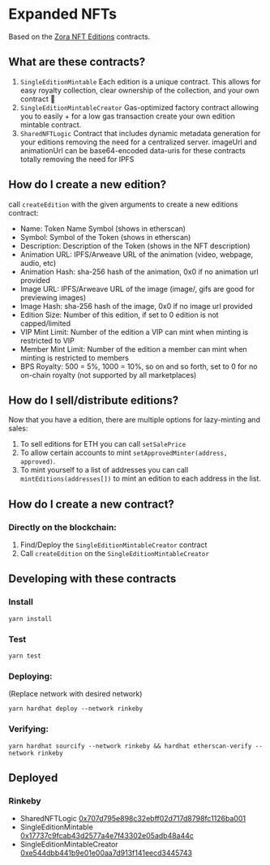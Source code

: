 # Expanded NFTs

Based on the [Zora NFT Editions](https://github.com/ourzora/nft-editions) contracts.

## What are these contracts?

1. `SingleEditionMintable`
   Each edition is a unique contract.
   This allows for easy royalty collection, clear ownership of the collection, and your own contract 🎉
2. `SingleEditionMintableCreator`
   Gas-optimized factory contract allowing you to easily + for a low gas transaction create your own edition mintable contract.
3. `SharedNFTLogic`
   Contract that includes dynamic metadata generation for your editions removing the need for a centralized server.
   imageUrl and animationUrl can be base64-encoded data-uris for these contracts totally removing the need for IPFS

## How do I create a new edition?

call `createEdition` with the given arguments to create a new editions contract:

- Name: Token Name Symbol (shows in etherscan)
- Symbol: Symbol of the Token (shows in etherscan)
- Description: Description of the Token (shows in the NFT description)
- Animation URL: IPFS/Arweave URL of the animation (video, webpage, audio, etc)
- Animation Hash: sha-256 hash of the animation, 0x0 if no animation url provided
- Image URL: IPFS/Arweave URL of the image (image/, gifs are good for previewing images)
- Image Hash: sha-256 hash of the image, 0x0 if no image url provided
- Edition Size: Number of this edition, if set to 0 edition is not capped/limited
- VIP Mint Limit: Number of the edition a VIP can mint when minting is restricted to VIP
- Member Mint Limit: Number of the edition a member can mint when minting is restricted to members
- BPS Royalty: 500 = 5%, 1000 = 10%, so on and so forth, set to 0 for no on-chain royalty (not supported by all marketplaces)

## How do I sell/distribute editions?

Now that you have a edition, there are multiple options for lazy-minting and sales:

1. To sell editions for ETH you can call `setSalePrice`
2. To allow certain accounts to mint `setApprovedMinter(address, approved)`.
3. To mint yourself to a list of addresses you can call `mintEditions(addresses[])` to mint an edition to each address in the list.

## How do I create a new contract?

### Directly on the blockchain:

1. Find/Deploy the `SingleEditionMintableCreator` contract
2. Call `createEdition` on the `SingleEditionMintableCreator`

## Developing with these contracts

### Install

`yarn install`

### Test

`yarn test`

### Deploying:

(Replace network with desired network)

`yarn hardhat deploy --network rinkeby`

### Verifying:

`yarn hardhat sourcify --network rinkeby && hardhat etherscan-verify --network rinkeby`

## Deployed

### Rinkeby

- SharedNFTLogic [0x707d795e898c32ebff02d717d8798fc1126ba001](https://rinkeby.etherscan.io/address/0x707d795e898c32ebff02d717d8798fc1126ba001)
- SingleEditionMintable [0x17737c9fcab43d2577a4e7f43302e05adb48a44c](https://rinkeby.etherscan.io/address/0x17737c9fcab43d2577a4e7f43302e05adb48a44c)
- SingleEditionMintableCreator [0xe544dbb441b9e01e00aa7d913f141eecd3445743](https://rinkeby.etherscan.io/address/0xe544dbb441b9e01e00aa7d913f141eecd3445743) 
